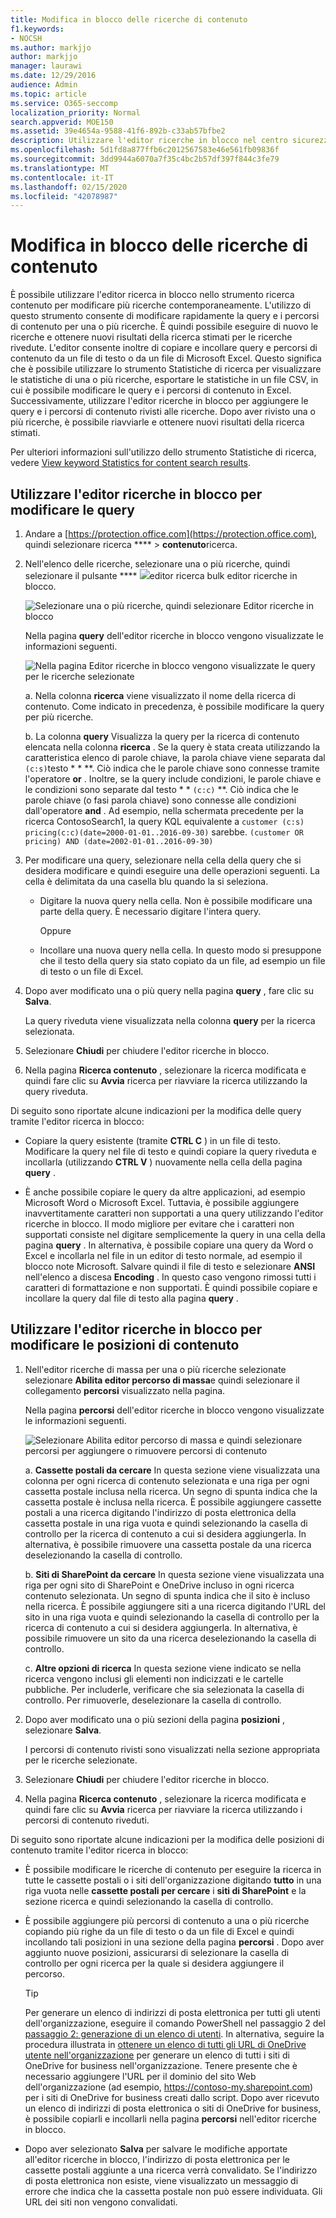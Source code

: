 ```yaml
---
title: Modifica in blocco delle ricerche di contenuto
f1.keywords:
- NOCSH
ms.author: markjjo
author: markjjo
manager: laurawi
ms.date: 12/29/2016
audience: Admin
ms.topic: article
ms.service: O365-seccomp
localization_priority: Normal
search.appverid: MOE150
ms.assetid: 39e4654a-9588-41f6-892b-c33ab57bfbe2
description: Utilizzare l'editor ricerche in blocco nel centro sicurezza e conformità di Office 365 o Microsoft 365 per modificare rapidamente i percorsi di query e di contenuto per una o più ricerche di contenuto.
ms.openlocfilehash: 5d1fd8a877ffb6c2012567583e46e561fb09836f
ms.sourcegitcommit: 3dd9944a6070a7f35c4bc2b57df397f844c3fe79
ms.translationtype: MT
ms.contentlocale: it-IT
ms.lasthandoff: 02/15/2020
ms.locfileid: "42078987"
---
```

# <a name="bulk-edit-content-searches"></a>Modifica in blocco delle ricerche di contenuto

È possibile utilizzare l'editor ricerca in blocco nello strumento ricerca contenuto per modificare più ricerche contemporaneamente. L'utilizzo di questo strumento consente di modificare rapidamente la query e i percorsi di contenuto per una o più ricerche. È quindi possibile eseguire di nuovo le ricerche e ottenere nuovi risultati della ricerca stimati per le ricerche rivedute. L'editor consente inoltre di copiare e incollare query e percorsi di contenuto da un file di testo o da un file di Microsoft Excel. Questo significa che è possibile utilizzare lo strumento Statistiche di ricerca per visualizzare le statistiche di una o più ricerche, esportare le statistiche in un file CSV, in cui è possibile modificare le query e i percorsi di contenuto in Excel. Successivamente, utilizzare l'editor ricerche in blocco per aggiungere le query e i percorsi di contenuto rivisti alle ricerche. Dopo aver rivisto una o più ricerche, è possibile riavviarle e ottenere nuovi risultati della ricerca stimati.
  
Per ulteriori informazioni sull'utilizzo dello strumento Statistiche di ricerca, vedere [View keyword Statistics for content search results](view-keyword-statistics-for-content-search.md).
  
## <a name="use-the-bulk-search-editor-to-change-queries"></a>Utilizzare l'editor ricerche in blocco per modificare le query

1. Andare a [https://protection.office.com](https://protection.office.com), quindi selezionare ricerca **** \> **contenuto**ricerca.
    
2. Nell'elenco delle ricerche, selezionare una o più ricerche, quindi selezionare il pulsante **** ![](../media/1ddb3d18-2f00-4a7b-98a6-817ca5ec7014.png)editor ricerca bulk editor ricerche in blocco.
    
    ![Selezionare una o più ricerche, quindi selezionare Editor ricerche in blocco](../media/600c9716-89a2-4451-b111-fa7cfaad2006.png)
  
    Nella pagina **query** dell'editor ricerche in blocco vengono visualizzate le informazioni seguenti. 
    
    ![Nella pagina Editor ricerche in blocco vengono visualizzate le query per le ricerche selezionate](../media/189659af-cc78-4479-b0bc-a93decad2f6c.png)
  
    a. Nella colonna **ricerca** viene visualizzato il nome della ricerca di contenuto. Come indicato in precedenza, è possibile modificare la query per più ricerche. 
    
    b. La colonna **query** Visualizza la query per la ricerca di contenuto elencata nella colonna **ricerca** . Se la query è stata creata utilizzando la caratteristica elenco di parole chiave, la parola chiave viene separata dal `(c:s)`testo * * **. Ciò indica che le parole chiave sono connesse tramite l'operatore **or** . Inoltre, se la query include condizioni, le parole chiave e le condizioni sono separate dal testo * * `(c:c)` **. Ciò indica che le parole chiave (o fasi parola chiave) sono connesse alle condizioni dall'operatore **and** . Ad esempio, nella schermata precedente per la ricerca ContosoSearch1, la query KQL equivalente a `customer (c:s) pricing(c:c)(date=2000-01-01..2016-09-30)` sarebbe. `(customer OR pricing) AND (date=2002-01-01..2016-09-30)`
    
3. Per modificare una query, selezionare nella cella della query che si desidera modificare e quindi eseguire una delle operazioni seguenti. La cella è delimitata da una casella blu quando la si seleziona.
    
   - Digitare la nuova query nella cella. Non è possibile modificare una parte della query. È necessario digitare l'intera query.
    
      Oppure
    
    - Incollare una nuova query nella cella. In questo modo si presuppone che il testo della query sia stato copiato da un file, ad esempio un file di testo o un file di Excel.
    
4. Dopo aver modificato una o più query nella pagina **query** , fare clic su **Salva**.
    
    La query riveduta viene visualizzata nella colonna **query** per la ricerca selezionata. 
    
5. Selezionare **Chiudi** per chiudere l'editor ricerche in blocco. 
    
6. Nella pagina **Ricerca contenuto** , selezionare la ricerca modificata e quindi fare clic su **Avvia** ricerca per riavviare la ricerca utilizzando la query riveduta. 
    
Di seguito sono riportate alcune indicazioni per la modifica delle query tramite l'editor ricerca in blocco:
  
- Copiare la query esistente (tramite **CTRL C** ) in un file di testo. Modificare la query nel file di testo e quindi copiare la query riveduta e incollarla (utilizzando **CTRL V** ) nuovamente nella cella della pagina **query** . 
    
- È anche possibile copiare le query da altre applicazioni, ad esempio Microsoft Word o Microsoft Excel. Tuttavia, è possibile aggiungere inavvertitamente caratteri non supportati a una query utilizzando l'editor ricerche in blocco. Il modo migliore per evitare che i caratteri non supportati consiste nel digitare semplicemente la query in una cella della pagina **query** . In alternativa, è possibile copiare una query da Word o Excel e incollarla nel file in un editor di testo normale, ad esempio il blocco note Microsoft. Salvare quindi il file di testo e selezionare **ANSI** nell'elenco a discesa **Encoding** . In questo caso vengono rimossi tutti i caratteri di formattazione e non supportati. È quindi possibile copiare e incollare la query dal file di testo alla pagina **query** . 
    
  
## <a name="use-the-bulk-search-editor-to-change-content-locations"></a>Utilizzare l'editor ricerche in blocco per modificare le posizioni di contenuto

1. Nell'editor ricerche di massa per una o più ricerche selezionate selezionare **Abilita editor percorso di massa**e quindi selezionare il collegamento **percorsi** visualizzato nella pagina. 
    
    Nella pagina **percorsi** dell'editor ricerche in blocco vengono visualizzate le informazioni seguenti. 
    
    ![Selezionare Abilita editor percorso di massa e quindi selezionare percorsi per aggiungere o rimuovere percorsi di contenuto](../media/a5a468ce-bd63-4c53-bc37-ff64cf769e59.png)
  
    a. **Cassette postali da cercare** In questa sezione viene visualizzata una colonna per ogni ricerca di contenuto selezionata e una riga per ogni cassetta postale inclusa nella ricerca. Un segno di spunta indica che la cassetta postale è inclusa nella ricerca. È possibile aggiungere cassette postali a una ricerca digitando l'indirizzo di posta elettronica della cassetta postale in una riga vuota e quindi selezionando la casella di controllo per la ricerca di contenuto a cui si desidera aggiungerla. In alternativa, è possibile rimuovere una cassetta postale da una ricerca deselezionando la casella di controllo.
    
    b. **Siti di SharePoint da cercare** In questa sezione viene visualizzata una riga per ogni sito di SharePoint e OneDrive incluso in ogni ricerca contenuto selezionata. Un segno di spunta indica che il sito è incluso nella ricerca. È possibile aggiungere siti a una ricerca digitando l'URL del sito in una riga vuota e quindi selezionando la casella di controllo per la ricerca di contenuto a cui si desidera aggiungerla. In alternativa, è possibile rimuovere un sito da una ricerca deselezionando la casella di controllo.
    
    c. **Altre opzioni di ricerca** In questa sezione viene indicato se nella ricerca vengono inclusi gli elementi non indicizzati e le cartelle pubbliche. Per includerle, verificare che sia selezionata la casella di controllo. Per rimuoverle, deselezionare la casella di controllo.
    
2. Dopo aver modificato una o più sezioni della pagina **posizioni** , selezionare **Salva**.
    
    I percorsi di contenuto rivisti sono visualizzati nella sezione appropriata per le ricerche selezionate.
    
3. Selezionare **Chiudi** per chiudere l'editor ricerche in blocco. 
    
4. Nella pagina **Ricerca contenuto** , selezionare la ricerca modificata e quindi fare clic su **Avvia** ricerca per riavviare la ricerca utilizzando i percorsi di contenuto riveduti. 
    
Di seguito sono riportate alcune indicazioni per la modifica delle posizioni di contenuto tramite l'editor ricerca in blocco:
  
- È possibile modificare le ricerche di contenuto per eseguire la ricerca in tutte le cassette postali o i siti dell'organizzazione digitando **tutto** in una riga vuota nelle **cassette postali per cercare** i **siti di SharePoint** e la sezione ricerca e quindi selezionando la casella di controllo. 
    
- È possibile aggiungere più percorsi di contenuto a una o più ricerche copiando più righe da un file di testo o da un file di Excel e quindi incollando tali posizioni in una sezione della pagina **percorsi** . Dopo aver aggiunto nuove posizioni, assicurarsi di selezionare la casella di controllo per ogni ricerca per la quale si desidera aggiungere il percorso. 
    
    > [!TIP]
    > Per generare un elenco di indirizzi di posta elettronica per tutti gli utenti dell'organizzazione, eseguire il comando PowerShell nel passaggio 2 del [passaggio 2: generazione di un elenco di utenti](search-the-mailbox-and-onedrive-for-business-for-a-list-of-users.md#step-2-generate-a-list-of-users). In alternativa, seguire la procedura illustrata in [ottenere un elenco di tutti gli URL di OneDrive utente nell'organizzazione](https://docs.microsoft.com/onedrive/list-onedrive-urls) per generare un elenco di tutti i siti di OneDrive for business nell'organizzazione. Tenere presente che è necessario aggiungere l'URL per il dominio del sito Web dell'organizzazione (ad esempio, https://contoso-my.sharepoint.com) per i siti di OneDrive for business creati dallo script. Dopo aver ricevuto un elenco di indirizzi di posta elettronica o siti di OneDrive for business, è possibile copiarli e incollarli nella pagina **percorsi** nell'editor ricerche in blocco. 
  
- Dopo aver selezionato **Salva** per salvare le modifiche apportate all'editor ricerche in blocco, l'indirizzo di posta elettronica per le cassette postali aggiunte a una ricerca verrà convalidato. Se l'indirizzo di posta elettronica non esiste, viene visualizzato un messaggio di errore che indica che la cassetta postale non può essere individuata. Gli URL dei siti non vengono convalidati. 
  

